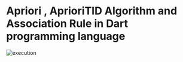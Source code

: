 # Apriori , AprioriTID Algorithm and Association  Rule in Dart programming language
![execution](https://user-images.githubusercontent.com/63323044/107106056-fea36100-6829-11eb-8bf2-2de480b947c9.png)
